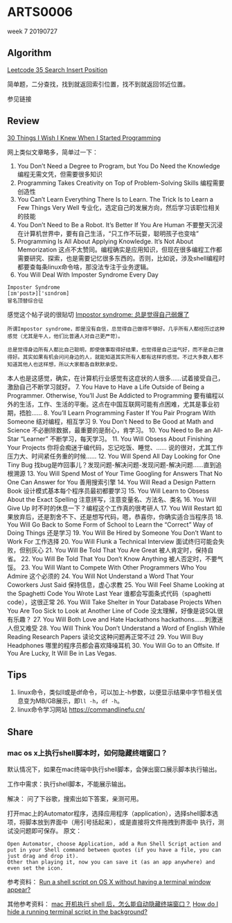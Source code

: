 # ARTS0006

week 7
20190727

## Algorithm

[Leetcode 35 Search Insert Position](https://github.com/evasnowind/LeetCodeOJ/tree/master/LeetCodeSolutions/src/oj_solution/oj_35_search_insert_position)

简单题，二分查找，找到就返回索引位置，找不到就返回邻近位置。


参见链接

## Review

[30 Things I Wish I Knew When I Started Programming](https://medium.com/better-programming/30-short-things-i-wish-i-knew-all-this-when-i-started-programming-b17667e3df0c)   

网上类似文章略多，简单过一下：
1. You Don’t Need a Degree to Program, but You Do Need the Knowledge
编程无需文凭，但需要很多知识
2. Programming Takes Creativity on Top of Problem-Solving Skills
编程需要创造性
3. You Can’t Learn Everything There Is to Learn. The Trick Is to Learn a Few Things Very Well
专业化，选定自己的发展方向，然后学习该职位相关的技能
4. You Don’t Need to Be a Robot. It’s Better If You Are Human
不要整天沉浸在计算机世界中，要有自己生活，“只工作不玩耍，聪明孩子也变啥”
5. Programming Is All About Applying Knowledge. It’s Not About Memorization
这点不太赞同。编程确实是应用知识，但现在很多编程工作都需要研究、探索，也是需要记忆很多东西的。否则，比如说，涉及shell编程时都要查每条linux命令啥，那没法专注于业务逻辑。
6. You Will Deal With Imposter Syndrome Every Day
```
Imposter Syndrome
[ɪm'pɑstɚ]['sɪndrom]
冒名顶替综合征
```
感觉这个帖子说的很贴切 [Impostor syndrome: 总是觉得自己弱爆了](https://www.douban.com/group/topic/113243951/)
```
所谓Impostor syndrome，即是没有自信，总觉得自己做得不够好。几乎所有人都经历过这种感觉（尤其是牛人，他们比普通人对自己更严苛）。

总是觉得身边所有人都比自己聪明，即使做事取得好结果，也觉得是自己运气好，而不是自己做得好。其实如果有机会问问身边的人，就能知道其实所有人都有这样的感觉。不过大多数人都不知道其他人也这样想，所以大家都各自默默承受。
```
本人也是这感觉，确实，在计算机行业感觉有这症状的人很多……试着接受自己，激励自己不断学习就好。
7. You Have to Have a Life Outside of Being a Programmer. Otherwise, You’ll Just Be Addicted to Programming
要有编程以外的生活，工作、生活的平衡。这点在中国互联网可能有点困难，尤其是事业初期，捂脸……
8. You’ll Learn Programming Faster If You Pair Program With Someone
结对编程，相互学习
9. You Don’t Need to Be Good at Math and Science
不必删除数据，最重要的是耐心，肯学习。
10. You Need to Be an All-Star “Learner”
不断学习，每天学习。
11. You Will Obsess About Finishing Your Projects
你将会痴迷于编代码，忘记吃饭、睡觉、……
说的很对，尤其工作压力大、时间紧任务重的时候……
12. You Will Spend All Day Looking for One Tiny Bug
找bug是咋回事儿？发现问题-解决问题-发现问题-解决问题……直到追根溯源
13. You Will Spend Most of Your Time Googling for Answers That No One Can Answer for You
善用搜索引擎
14. You Will Read a Design Pattern Book
设计模式基本每个程序员最初都要学习
15. You Will Learn to Obsess About the Exact Spelling
注意拼写，注意变量名、方法名、类名
16. You Will Give Up
时不时的休息一下？编程这个工作真的很考研人
17. You Will Restart
如果放弃后，还是割舍不下、还是想写代码，嗯，恭喜你，你确实适合当程序员
18. You Will Go Back to Some Form of School to Learn the “Correct” Way of Doing Things
还是学习
19. You Will Be Hired by Someone You Don’t Want to Work For
工作选择
20. You Will Flunk a Technical Interview
面试终归可能会失败，但别灰心
21. You Will Be Told That You Are Great
被人肯定时，保持自省。
22. You Will Be Told That You Don’t Know Anything
被人否定时，不要气馁。
23. You Will Want to Compete With Other Programmers Who You Admire
这个必须的
24. You Will Not Understand a Word That Your Coworkers Just Said
保持信息，虚心求教
25. You Will Feel Shame Looking at the Spaghetti Code You Wrote Last Year
谁都会写面条式代码（spaghetti code），这很正常
26. You Will Take Shelter in Your Database Projects When You Are Too Sick to Look at Another Line of Code
没太理解，好像是说SQL很有乐趣？
27. You Will Both Love and Hate Hackathons
hackathons……刺激迷人但又难受
28. You Will Think You Don’t Understand a Word of English While Reading Research Papers
读论文这种问题再正常不过
29. You Will Buy Headphones
哪里的程序员都会喜欢降噪耳机
30. You Will Go to an Offsite. If You Are Lucky, It Will Be in Las Vegas.


## Tips

1. linux命令，类似ll或是df命令，可以加上-h参数，以便显示结果中字节相关信息变为MB/GB展示，即`ll -h`，`df -h`。
2. linux命令学习网站 https://commandlinefu.cn/

## Share
### mac os x上执行shell脚本时，如何隐藏终端窗口？
默认情况下，如果在mac终端中执行shell脚本，会弹出窗口展示脚本执行输出。

工作中需求：执行shell脚本，不能展示输出。

解决：
问了下谷歌，搜索出如下答案，亲测可用。

打开mac上的Automator程序，选择应用程序（application），选择shell脚本选项，将脚本放到界面中（用引号括起来），或是直接将文件拖拽到界面中
执行，测试没问题即可保存。
原文：
```
Open Automator, choose Application, add a Run Shell Script action and put in your Shell command between quotes (if you have a file, you can just drag and drop it).
Other than playing it, now you can save it (as an app anywhere) and even set the icon.
```
参考资料：
[Run a shell script on OS X without having a terminal window appear?](https://superuser.com/questions/360247/run-a-shell-script-on-os-x-without-having-a-terminal-window-appear)

其他参考资料：
[mac 开机执行 shell 后，怎么能自动隐藏终端窗口？](https://www.v2ex.com/t/298494)
[How do I hide a running terminal script in the background?](https://www.reddit.com/r/osx/comments/5xv7oj/how_do_i_hide_a_running_terminal_script_in_the/)